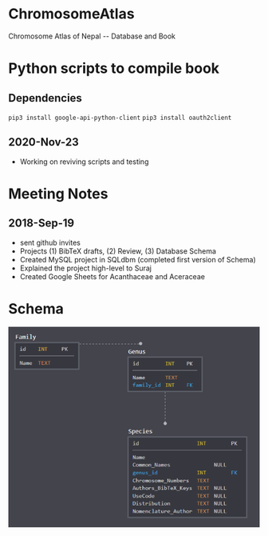 # ChromosomeAtlas
Chromosome Atlas of Nepal -- Database and Book

# Python scripts to compile book

## Dependencies
``pip3 install google-api-python-client``
``pip3 install oauth2client``

## 2020-Nov-23
- Working on reviving scripts and testing

# Meeting Notes
## 2018-Sep-19

- sent github invites
- Projects (1) BibTeX drafts, (2) Review, (3) Database Schema
- Created MySQL project in SQLdbm (completed first version of Schema)
- Explained the project high-level to Suraj
- Created Google Sheets for Acanthaceae and Aceraceae

# Schema

![alt text](DataBaseSchemaVersion1.png)
